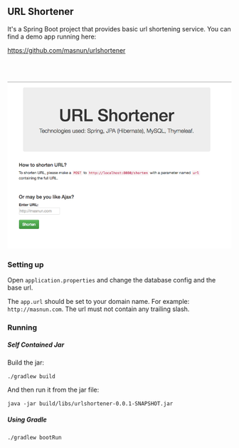 ## URL Shortener

It's a Spring Boot project that provides basic url shortening service. You can find a demo app running here:

<a href="https://github.com/masnun/urlshortener">https://github.com/masnun/urlshortener</a>

<br/><br/>

<img src="ScreenShot.png" />


### Setting up

Open `application.properties` and change the database config and the base url. 

The `app.url` should be set to your domain name. For example: `http://masnun.com`. The url must not contain any trailing slash. 

### Running

##### Self Contained Jar

Build the jar: 

```
./gradlew build	
```

And then run it from the jar file:

```
java -jar build/libs/urlshortener-0.0.1-SNAPSHOT.jar
```

##### Using Gradle

```
./gradlew bootRun
```

